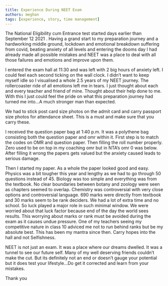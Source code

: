 ```yaml
---
title: Experience During NEET Exam
authors: meghan
tags: [experience, story, time management]
---
```


The National Eligibility cum Entrance test started days earlier than September 12 2021 . Having a grand start to my preparation journey and a hardworking middle ground, lockdown and emotional breakdown suffering from covid, beating anxiety of all levels and entering the dooms day I had already made all possible mistakes and NEET was a place to deal with all those failures and emotions and improve upon them.

<!--truncate-->

I entered the exam hall at 11:30 and was left with 2 big hours of anxiety left. I could feel each second ticking on the wall clock. I didn’t want to keep myself idle so I visualised a whole 2.5 years of my NEET journey. The rollercoaster ride of all emotions left me in tears. I just thought about each and every teacher and friend of mine. Thought about their help done to me. With this I just could feel the pride on what this preparation journey had turned me into...A much stronger man than expected.

We had to stick post card size photos on the admit card and carry passport size photos for attendance sheet. This is a must and make sure that you carry these.

I received the question paper bag at 1:40 p.m. It was a polythene bag consisting both the question paper and omr within it. First step is to match the codes on OMR and question paper. Then filling the roll number properly. Zero used to be on top in my coaching omr but in NTA’s omr 0 was below. After filling it wrong the papers gets valued but the anxiety caused leads to serious damage.

Then I started my paper. As a whole the paper looked good and easy. Physics was a bit tougher this year and lengthy as we had to go through 50 questions instead of 45. Biology was too simple and everything was from the textbook. No clear boundaries between botany and zoology were seen as chapters seemed to overlap. Chemistry was controversial with very close options and controversial language. 690 marks were directly from textbook and 30 marks seem to be rank deciders. We had a lot of extra time and no school. So luck played a major role in such minimal window. We were worried about that luck factor because end of the day the world sees results. This worrying about marks or rank must be avoided during the exam as it causes undue pressure. One of my teachers seeing my competitive nature in class 10 adviced me not to run behind ranks but be my absolute best. This has been my mantra since then. Carry hopes into the hall and not Selfishness.

NEET is not just an exam. It was a place where our dreams dwelled. It was a tunnel to see our future self. Many of my well deserving friends couldn’t make the cut. But its definitely not an end or doesn’t gauge your potential but it does test your lifestyle...Do get it corrected and learn from your mistakes.

Thank you
